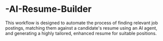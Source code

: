 # -AI-Resume-Builder
This workflow is designed to automate the process of finding relevant job postings, matching them against a candidate's resume using an AI agent, and generating a highly tailored, enhanced resume for suitable positions.
